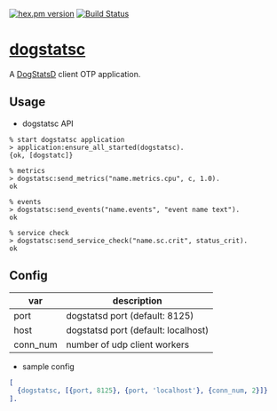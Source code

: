 [![hex.pm version](https://img.shields.io/hexpm/v/ltsv.svg)](https://hex.pm/packages/dogstatsc)
[![Build Status](https://travis-ci.org/tkyshm/dogstatsc.svg?branch=master)](https://travis-ci.org/tkyshm/dogstatsc)

# [dogstatsc](https://hex.pm/packages/dogstatsc)

A [DogStatsD](https://docs.datadoghq.com/developers/dogstatsd/) client OTP application.

## Usage

- dogstatsc API
```console
% start dogstatsc application
> application:ensure_all_started(dogstatsc).
{ok, [dogstatc]}

% metrics
> dogstatsc:send_metrics("name.metrics.cpu", c, 1.0).
ok

% events
> dogstatsc:send_events("name.events", "event name text").
ok

% service check
> dogstatsc:send_service_check("name.sc.crit", status_crit).
ok
```

## Config

var      | description
-------- | -------------------------------------
port     | dogstatsd port (default: 8125)
host     | dogstatsd port (default: localhost)
conn_num | number of udp client workers

- sample config
```erlang
[
  {dogstatsc, [{port, 8125}, {port, 'localhost'}, {conn_num, 2}]}
].
```

